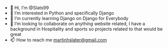 - 👋 Hi, I’m @Slats99
- 👀 I’m interested in Python and specifically Django
- 🌱 I’m currently learning Django on Django for Everybody
- 💞️ I’m looking to collaborate on anything website related, I have a background in Hospitality and sports so projects related to that would be great
- 📫 How to reach me martinhslater@gmail.com

<!---
Slats99/Slats99 is a ✨ special ✨ repository because its `README.md` (this file) appears on your GitHub profile.
You can click the Preview link to take a look at your changes.
--->
